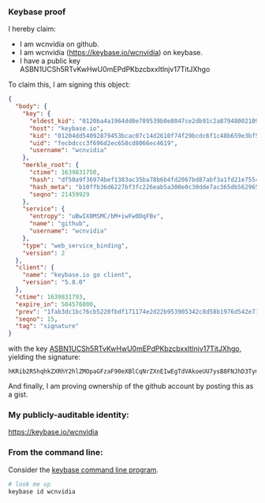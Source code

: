 ### Keybase proof

I hereby claim:

  * I am wcnvidia on github.
  * I am wcnvidia (https://keybase.io/wcnvidia) on keybase.
  * I have a public key ASBN1UCSh5RTvKwHwU0mEPdPKbzcbxxItlnjv17TitJXhgo

To claim this, I am signing this object:

```json
{
  "body": {
    "key": {
      "eldest_kid": "0120ba4a1964dd0e789539b0e8047ce2db91c2a879480021097b09afe209a64851e00a",
      "host": "keybase.io",
      "kid": "01204dd54092879453bcac07c14d2610f74f29bcdc6f1c48b659e3bf5ed38ad257860a",
      "uid": "fecbdccc3f696d2ec658cd8066ec4619",
      "username": "wcnvidia"
    },
    "merkle_root": {
      "ctime": 1639831750,
      "hash": "df50a9f36974bef1383ac35ba78b6b4fd2067bd87abf3a1fd21e7554b0e43cc6ea1c25745b2dc88b512770ca0aab427243c3f1f67b3a9b5e04f66129acd2a62e",
      "hash_meta": "b10ffb36d6227bf3fc226eab5a300e0c30dde7ac365db562965dd8ad45349f60",
      "seqno": 21459929
    },
    "service": {
      "entropy": "uBwIX8MSMC/bM+iwFw0DqFBv",
      "name": "github",
      "username": "wcnvidia"
    },
    "type": "web_service_binding",
    "version": 2
  },
  "client": {
    "name": "keybase.io go client",
    "version": "5.8.0"
  },
  "ctime": 1639831793,
  "expire_in": 504576000,
  "prev": "1fab3dc1bc76cb5220fbdf171174e2d22b953905342c8d58b1976d542e716cc2",
  "seqno": 15,
  "tag": "signature"
}
```

with the key [ASBN1UCSh5RTvKwHwU0mEPdPKbzcbxxItlnjv17TitJXhgo](https://keybase.io/wcnvidia), yielding the signature:

```
hKRib2R5hqhkZXRhY2hlZMOpaGFzaF90eXBlCqNrZXnEIwEgTdVAkoeUU7ysB8FNJhD3Tym83G8cSLZZ479e04rSV4YKp3BheWxvYWTESpcCD8QgH6s9wbx2y1Ig+98XEXTi0iuVOQU0LI1YsZdtVC5xbMLEIPUxj2IgHIe/RsffXd3FJUdf2iOn5sEPXPHb8vC73NzNAgHCo3NpZ8RA2pi4xnJGQp5qXwmcAS5E2QYKIf5etykJY5jZ8YbJeWdVy8zYhIvozDSi9rEhuxf4apl4S2LUV4YlOplP77aJC6hzaWdfdHlwZSCkaGFzaIKkdHlwZQildmFsdWXEIKc6D8EEeagz7/+rCILXYaRFhLuyU3gN/WSqorc2vBJFo3RhZ80CAqd2ZXJzaW9uAQ==

```

And finally, I am proving ownership of the github account by posting this as a gist.

### My publicly-auditable identity:

https://keybase.io/wcnvidia

### From the command line:

Consider the [keybase command line program](https://keybase.io/download).

```bash
# look me up
keybase id wcnvidia
```